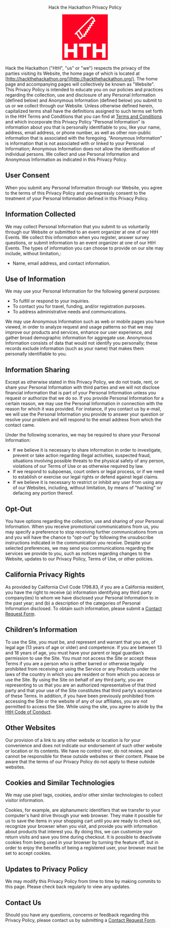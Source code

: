 <p align="center"> 
Hack the Hackathon Privacy Policy
</p>

<p align="center">
  <img src="hth_icon.png" />
</p>

Hack the Hackathon ("HtH", "us" or "we") respects the privacy of the parties visiting its Website, the home page of which is located at [http://hackthehackathon.org/](http://hackthehackathon.org/). The home page and accompanying pages will collectively be known as "Website". This Privacy Policy is intended to educate you on our policies and practices regarding the collection, use and disclosure of any Personal Information (defined below) and Anonymous Information (defined below) you submit to us or we collect through our Website. Unless otherwise defined herein, capitalized terms shall have the definitions assigned to such terms set forth in the HtH Terms and Conditions that you can find at [Terms and Conditions](https://github.com/hackthackathon/Conference-Documents/blob/main/Terms%20and%20Conditions.md) and which incorporate this Privacy Policy "Personal Information" is information about you that is personally identifiable to you, like your name, address, email address, or phone number, as well as other non-public information that is associated with the foregoing. “Anonymous Information” is information that is not associated with or linked to your Personal Information; Anonymous Information does not allow the identification of individual persons. We collect and use Personal Information and Anonymous Information as indicated in this Privacy Policy.

## User Consent
When you submit any Personal Information through our Website, you agree to the terms of this Privacy Policy and you expressly consent to the treatment of your Personal Information defined in this Privacy Policy.

## Information Collected
We may collect Personal Information that you submit to us voluntarily through our Website or submitted to an event organizer at one of our HtH Events. We collect this information when you register, answer survey questions, or submit information to an event organizer at one of our HtH Events. The types of information you can choose to provide on our site may include, without limitation,:
- Name, email address, and contact information.

## Use of Information
We may use your Personal Information for the following general purposes:
- To fulfill or respond to your inquiries.
- To contact you for travel, funding, and/or registration purposes.
- To address administrative needs and communications.

We may use Anonymous Information such as web or mobile pages you have viewed, in order to analyze request and usage patterns so that we may improve our products and services, enhance our user experience, and gather broad demographic information for aggregate use. Anonymous Information consists of data that would not identify you personally; these records exclude information (such as your name) that makes them personally identifiable to you.

## Information Sharing
Except as otherwise stated in this Privacy Policy, we do not trade, rent, or share your Personal Information with third parties and we will not disclose financial information that is part of your Personal Information unless you request or authorize that we do so. If you provide Personal Information for a certain reason, we may use the Personal Information in connection with the reason for which it was provided. For instance, if you contact us by e-mail, we will use the Personal Information you provide to answer your question or resolve your problem and will respond to the email address from which the contact came.

Under the following scenarios, we may be required to share your Personal Information:
- If we believe it is necessary to share information in order to investigate, prevent or take action regarding illegal activities, suspected fraud, situations involving possible threats to the physical safety of any person, violations of our Terms of Use or as otherwise required by law.
- If we respond to subpoenas, court orders or legal process, or if we need to establish or exercise our legal rights or defend against legal claims.
- If we believe it is necessary to restrict or inhibit any user from using any of our Websites, including, without limitation, by means of "hacking" or defacing any portion thereof.

## Opt-Out
You have options regarding the collection, use and sharing of your Personal Information. When you receive promotional communications from us, you may specify a preference to stop receiving further communications from us and you will have the chance to "opt-out" by following the unsubscribe instructions indicated in the communication you receive. Despite your selected preferences, we may send you communications regarding the services we provide to you, such as notices regarding changes to the Website, updates to our Privacy Policy, Terms of Use, or other policies.

## California Privacy Rights
As provided by California Civil Code 1798.83, if you are a California resident, you have the right to receive (a) information identifying any third party company(ies) to whom we have disclosed your Personal Information to in the past year; and (b) a description of the categories of Personal Information disclosed. To obtain such information, please submit a [Contact Request Form](https://forms.gle/GMgR26tYLKayfCmR8).

## Children’s Information
To use the Site, you must be, and represent and warrant that you are, of legal age (13 years of age or older) and competence. If you are between 13 and 18 years of age, you must have your parent or legal guardian’s permission to use the Site. You must not access the Site or accept these Terms if you are a person who is either barred or otherwise legally prohibited from receiving or using the Service or any Products under the laws of the country in which you are resident or from which you access or use the Site. By using the Site on behalf of any third party, you are representing to us that you are an authorized representative of that third party and that your use of the Site constitutes that third party’s acceptance of these Terms. In addition, if you have been previously prohibited from accessing the Site or the website of any of our affiliates, you are not permitted to access the Site. While using the site, you agree to abide by the [HtH Code of Conduct](https://github.com/hackthackathon/Conference-Documents/blob/main/Code%20of%20Conduct.md).

## Other Websites
Our provision of a link to any other website or location is for your convenience and does not indicate our endorsement of such other website or location or its contents. We have no control over, do not review, and cannot be responsible for these outside websites or their content. Please be aware that the terms of our Privacy Policy do not apply to these outside websites.

## Cookies and Similar Technologies
We may use pixel tags, cookies, and/or other similar technologies to collect visitor information.

Cookies, for example, are alphanumeric identifiers that we transfer to your computer's hard drive through your web browser. They make it possible for us to save the items in your shopping cart until you are ready to check out, recognize your browser when you visit, and provide you with information about products that interest you. By doing this, we can customize your return visits and save you time during checkout. It is possible to deactivate cookies from being used in your browser by turning the feature off, but in order to enjoy the benefits of being a registered user, your browser must be set to accept cookies.

## Updates to Privacy Policy
We may modify this Privacy Policy from time to time by making commits to this page. Please check back regularly to view any updates.

## Contact Us
Should you have any questions, concerns or feedback regarding this Privacy Policy, please contact us by submitting a [Contact Request Form](https://forms.gle/GMgR26tYLKayfCmR8).
